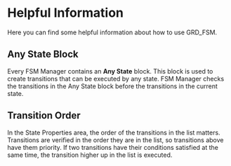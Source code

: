 # Helpful Information
Here you can find some helpful information about how to use GRD_FSM.

## Any State Block
Every FSM Manager contains an **Any State** block. This block is used to create transitions that can be executed by any state. FSM Manager checks the transitions in the Any State block before the transitions in the current state.

## Transition Order
In the State Properties area, the order of the transitions in the list matters. Transitions are verified in the order they are in the list, so transitions above have them priority. If two transitions have their conditions satisfied at the same time, the transition higher up in the list is executed.